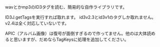 wavとかmp3のID3タグを読む、簡易的な自作ライブラリです。

ID3J.getTagsを実行すれば取れます。
id3v2.3とid3v1のタグしか取れません。v2.4は全く対応していないです。

APIC（アルバム画像）は復号が面倒すぎるので作ってません。他のは大体読めると思いますが、だめならTagKeysに処理を追加してください。

